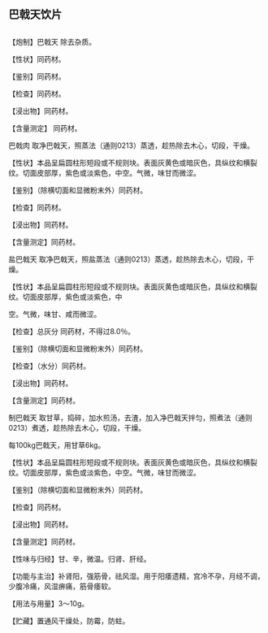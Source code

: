 ## 巴戟天饮片

## 

## 

【炮制】巴戟天 除去杂质。

【性状】同药材。

【鉴别】同药材。

【检查】同药材。

【浸出物】同药材。

【含量测定】 同药材。

巴戟肉 取净巴戟天，照蒸法（通则0213）蒸透，趁热除去木心，切段，干燥。

【性状】本品呈扁圆柱形短段或不规则块。表面灰黄色或暗灰色，具纵纹和横裂纹。切面皮部厚，紫色或淡紫色，中空。气微，味甘而微涩。

【鉴别】（除横切面和显微粉末外）同药材。

【检查】同药材。

【浸出物】同药材。

【含量测定】同药材。

盐巴戟天 取净巴戟天，照盐蒸法（通则0213）蒸透，趁热除去木心，切段，干燥。

【性状】本品呈扁圆柱形短段或不规则块。表面灰黄色或暗灰色，具纵纹和横裂纹。切面皮部厚，紫色或淡紫色，中

空。气微，味甘、咸而微涩。

【检查】总灰分 同药材，不得过8.0％。

【鉴别】（除横切面和显微粉末外）同药材。

【检查】（水分）同药材。

【浸出物】同药材。

【含量测定】同药材。

制巴戟天 取甘草，捣碎，加水煎汤，去渣，加入净巴戟天拌匀，照煮法（通则0213）煮透，趁热除去木心，切段，干燥。

每100kg巴戟天，用甘草6kg。

【性状】本品呈扁圆柱形短段或不规则块。表面灰黄色或暗灰色，具纵纹和横裂纹。切面皮部厚，紫色或淡紫色，中空。气微，味甘而微涩。

【鉴别】（除横切面和显微粉末外）同药材。

【检查】同药材。

【浸出物】同药材。

【含量测定】同药材。

【性味与归经】甘、辛，微温。归肾、肝经。

【功能与主治】补肾阳，强筋骨，祛风湿。用于阳痿遗精，宫冷不孕，月经不调，少腹冷痛，风湿痹痛，筋骨痿软。

【用法与用量】3～10g。

【贮藏】置通风干燥处，防霉，防蛀。